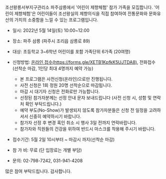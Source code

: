 조선왕릉서부지구관리소 파주삼릉에서 '어린이 제향체험' 참가 가족을 모집합니다. '어린이 제향체험'은 어린이들이 조선왕실의 제향의식을 직접 참여하여 전통문화와 문화유산의 가치의 소중함을 느낄 수 있는 프로그램입니다.

- 일시: 2022년 5월 14일(토) 10:00~12:00
- 장소: 파주 삼릉 (파주시 조리읍 삼릉로 89)
- 대상: 초등학교 3~6학년 어린이를 포함 가족단위 6가족 (20여명)
- 신청방법: [온라인 접수(https://forms.gle/XETB1KpfkK5UJTDA8)](https://forms.gle/XETB1KpfkK5UJTDA8), 전화접수
  (선착순 마감, 1인당 최대 4명까지 예약 가능)
  - 본 프로그램은 사전신청(온라인)으로만 진행됩니다.
  - 사전 신청은 1회 정원 20명 선착순으로 마감됩니다.
  - 마감 시 대기자 신청은 전화로만 가능합니다.
  - 선정된 참가자분께는 선정 안내 문자 보내드립니다 (사전 신청 시, 성함 및 연락처 확인 부탁드립니다.)
  - 예약 부도(No-Show)가 발생되지 않도록 참가자분들은 신청 전 일정을 고려하셔서 신중히 예약하시기 바랍니다.
  - 참가자 선정 후 변경 혹인 취소 시 행사 3일 전까지 연락바랍니다.
  - 참가자와 직원들의 건강을 위하여 반드시 마스크를 착용해 주시기 바랍니다.

- 접수기간: 5월 2일 10시부터 ~ 마감시 까지(선착순 마감)
- 참 가 비: 무료 (단 입장료는 개별 부담)
- 문의: 02-798-7242, 031-941-4208

많은 참여 부탁드립니다. 감사합니다.